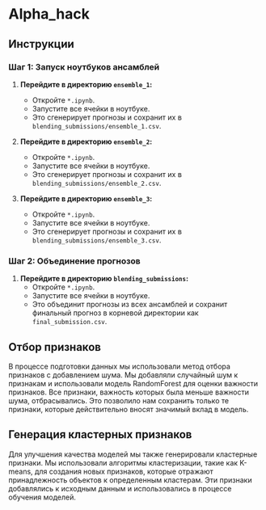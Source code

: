 # Alpha_hack

## Инструкции

### Шаг 1: Запуск ноутбуков ансамблей

1. **Перейдите в директорию `ensemble_1`:**
   - Откройте `*.ipynb`.
   - Запустите все ячейки в ноутбуке.
   - Это сгенерирует прогнозы и сохранит их в `blending_submissions/ensemble_1.csv`.

2. **Перейдите в директорию `ensemble_2`:**
   - Откройте `*.ipynb`.
   - Запустите все ячейки в ноутбуке.
   - Это сгенерирует прогнозы и сохранит их в `blending_submissions/ensemble_2.csv`.

3. **Перейдите в директорию `ensemble_3`:**
   - Откройте `*.ipynb`.
   - Запустите все ячейки в ноутбуке.
   - Это сгенерирует прогнозы и сохранит их в `blending_submissions/ensemble_3.csv`.

### Шаг 2: Объединение прогнозов

1. **Перейдите в директорию `blending_submissions`:**
   - Откройте `*.ipynb`.
   - Запустите все ячейки в ноутбуке.
   - Это объединит прогнозы из всех ансамблей и сохранит финальный прогноз в корневой директории как `final_submission.csv`.


## Отбор признаков

В процессе подготовки данных мы использовали метод отбора признаков с добавлением шума. Мы добавляли случайный шум к признакам и использовали модель RandomForest для оценки важности признаков. Все признаки, важность которых была меньше важности шума, отбрасывались. Это позволило нам сохранить только те признаки, которые действительно вносят значимый вклад в модель.

## Генерация кластерных признаков

Для улучшения качества моделей мы также генерировали кластерные признаки. Мы использовали алгоритмы кластеризации, такие как K-means, для создания новых признаков, которые отражают принадлежность объектов к определенным кластерам. Эти признаки добавлялись к исходным данным и использовались в процессе обучения моделей.

